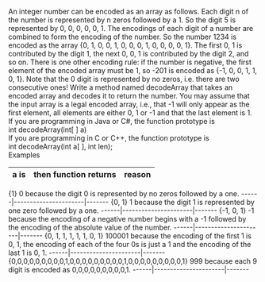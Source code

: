 An integer number can be encoded as an array as follows. Each digit n of the number is represented by n 
zeros followed by a 1. So the digit 5 is represented by 0, 0, 0, 0, 0, 1. The encodings of each digit of a 
number are combined to form the encoding of the number. So the number 1234 is encoded as the array {0, 
1, 0, 0, 1, 0, 0, 0, 1, 0, 0, 0, 0, 1}. The first 0, 1 is contributed by the digit 1, the next 0, 0, 1 is contributed 
by the digit 2, and so on. 
There is one other encoding rule: if the number is negative, the first element of the encoded array must be 
1, so -201 is encoded as {-1, 0, 0, 1, 1, 0, 1}. Note that the 0 digit is represented by no zeros, i.e. there are 
two consecutive ones! 
Write a method named decodeArray that takes an encoded array and decodes it to return the number. 
You may assume that the input array is a legal encoded array, i.e., that -1 will only appear as the first 
element, all elements are either 0, 1 or -1 and that the last element is 1. 
If you are programming in Java or C#, the function prototype is  
int decodeArray(int[ ] a)  
If you are programming in C or C++, the function prototype is  
int decodeArray(int a[ ], int len);  
Examples 

a is  |then function returns |reason 
------|----------------------|-------
{1} 
0 
because the digit 0 is represented by no zeros followed by a one. 
------|----------------------|-------
{0, 1} 
1
because the digit 1 is represented by 
one zero followed by a one. 
------|----------------------|-------
{-1, 0, 1} 
-1
because the encoding of a negative number begins with a -1
followed by the encoding of the absolute value of the number.
------|----------------------|-------
{0, 1, 1, 1, 1, 1, 0, 1} 
100001
because the encoding of the first 1 is 0, 1, the encoding of each of the four 0s is just a 1 and the encoding of the last 1 is 0, 1.
------|----------------------|-------
{0,0,0,0,0,0,0,0,0,1,0,0,0,0,0,0,0,0,0,1,0,0,0,0,0,0,0,0,0,1} 
999
because each 9 digit is encoded as 0,0,0,0,0,0,0,0,0,1.
------|----------------------|-------


